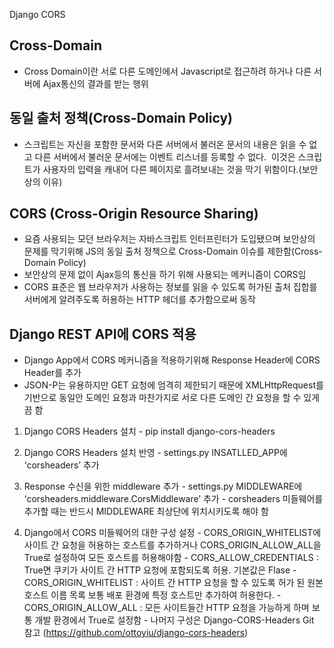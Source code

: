 Django CORS

## Cross-Domain
- Cross Domain이란 서로 다른 도메인에서 Javascript로 접근하려 하거나 다른 서버에 Ajax통신의 결과를 받는 행위 
## 동일 출처 정책(Cross-Domain Policy)
- 스크립트는 자신을 포함한 문서와 다른 서버에서 불러온 문서의 내용은 읽을 수 없고 다른 서버에서 불러운 문서에는 이벤트 리스너를 등록할 수 없다.  이것은 스크립트가 사용자의 입력을 캐내어 다른 페이지로 흘려보내는 것을 막기 위함이다.(보안상의 이유)

## CORS (Cross-Origin Resource Sharing)
- 요즘 사용되는 모던 브라우저는 자바스크립트 인터프린터가 도입됐으며 보안상의 문제를 막기위해 JS의 동일 출처 정책으로 Cross-Domain 이슈를 제한함(Cross-Domain Policy)
- 보안상의 문제 없이 Ajax등의 통신을 하기 위해 사용되는 메커니즘이 CORS임
- CORS 표준은 웹 브라우저가 사용하는 정보를 읽을 수 있도록 허가된 출처 집합를 서버에게 알려주도록 허용하는 HTTP 헤더를 추가함으로써 동작

## Django REST API에 CORS 적용
- Django App에서 CORS 메커니즘을 적용하기위해 Response Header에 CORS Header를 추가
- JSON-P는 유용하지만 GET 요청에 엄격히 제한되기 때문에 XMLHttpRequest를 기반으로 동일안 도메인 요청과 마찬가지로 서로 다른 도메인 간 요청을 할 수 있게끔 함

1. Django CORS Headers 설치 - pip install django-cors-headers  
2. Django CORS Headers 설치 반영 - settings.py INSATLLED_APP에  ‘corsheaders’ 추가

3. Response 수신을 위한 middleware 추가 - settings.py MIDDLEWARE에 ‘corsheaders.middleware.CorsMiddleware’ 추가 - corsheaders 미들웨어를 추가할 때는 반드시 MIDDLEWARE 최상단에 위치시키도록 해야 함 
4. Django에서 CORS 미들웨어의 대한 구성 설정 - CORS\_ORIGIN\_WHITELIST에 사이트 간 요청을 허용하는 호스트를 추가하거나 CORS\_ORIGIN\_ALLOW_ALL을 True로 설정하여 모든 호스트를 허용해야함 - CORS\_ALLOW\_CREDENTIALS : True면 쿠키가 사이트 간 HTTP 요청에 포함되도록 허용. 기본값은 Flase - CORS\_ORIGIN\_WHITELIST : 사이트 간 HTTP 요청을 할 수 있도록 허가 된 원본 호스트 이름 목록 보통 배포 환경에 특정 호스트만 추가하여 허용한다. - CORS\_ORIGIN\_ALLOW\_ALL : 모든 사이트들간 HTTP 요청을 가능하게 하며 보통 개발 환경에서 True로 설정함 - 나머지 구성은 Django-CORS-Headers Git 참고 (https://github.com/ottoyiu/django-cors-headers)

